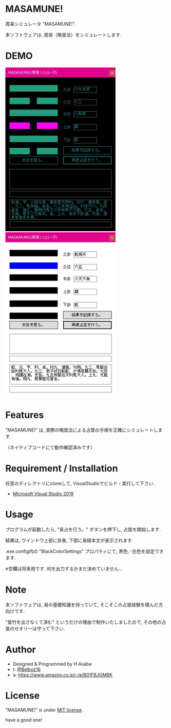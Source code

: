# MASAMUNE!
 
周易シミュレータ "MASAMUNE!".

本ソフトウェアは, 周易（略筮法）をシミュレートします.
 
# DEMO

![demo](./demo_black.jpg) ![demo](./demo_white.jpg)

# Features
 
"MASAMUNE!" は, 実際の略筮法による占筮の手順を正確にシミュレートします.

（ネイティブコードにて動作確認済みです）
 
# Requirement / Installation
 
任意のディレクトリにcloneして, VisualStudioでビルド・実行して下さい.
 
* [Microsoft Visual Studio 2019](https://visualstudio.microsoft.com/ja/downloads/)
 
# Usage
 
プログラムが起動したら, "易占を行う。" ボタンを押下し, 占筮を開始します.

結果は, ウインドウ上部に卦象, 下部に易経本文が表示されます.

.exe.config内の "BlackColorSettings" プロパティにて, 黒色／白色を設定できます.

※空欄は将来用です. 何を出力するかまだ決めていません...
 
# Note
 
本ソフトウェアは, 易の基礎知識を持っていて, そこそこの占筮経験を積んだ方向けです.

"筮竹を出さなくて済む" というだけの理由で制作いたしましたので, その他の占筮のセオリーは守って下さい.
 
# Author
 
* Designed & Programmed by H.Asaba
* t: [@Belboz16](https://twitter.com/belboz16)
* a: https://www.amazon.co.jp/-/e/B01FBJGMBK
 
# License
 
"MASAMUNE!" is under [MIT license](https://en.wikipedia.org/wiki/MIT_License).

have a good one!
